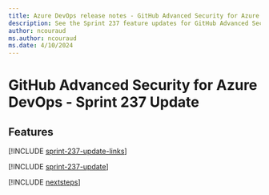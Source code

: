 ```yaml
---
title: Azure DevOps release notes - GitHub Advanced Security for Azure DevOps 237 Update
description: See the Sprint 237 feature updates for GitHub Advanced Security for Azure DevOps, including next steps.
author: ncouraud
ms.author: ncouraud
ms.date: 4/10/2024
---
```


# GitHub Advanced Security for Azure DevOps - Sprint 237 Update

## Features

[!INCLUDE [sprint-237-update-links](../includes/ghazdo/sprint-237-update-links.md)]

[!INCLUDE [sprint-237-update](../includes/ghazdo/sprint-237-update.md)]

[!INCLUDE [nextsteps](../includes/nextsteps.md)]
